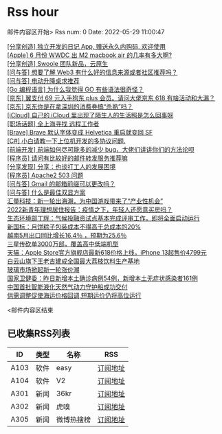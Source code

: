# Rss hour

邮件内容区开始>
Rss num: 0  Date: 2022-05-29 11:00:47 <br/>

<a href='https://www.v2ex.com/t/855988#reply0'>[分享创造] 独立开发的日记 App, 赠送永久内购码, 欢迎使用</a><br/>
<a href='https://www.v2ex.com/t/855985#reply0'>[Apple] 6 月份 WWDC 出 M2 macbook air 的几率有多大啊?</a><br/>
<a href='https://www.v2ex.com/t/855983#reply0'>[分享创造] Swoole 团队新品，云原生</a><br/>
<a href='https://www.v2ex.com/t/855982#reply4'>[问与答] 想要了解 Web3 有什么好的信息来源或者社区推荐吗？</a><br/>
<a href='https://www.v2ex.com/t/855981#reply0'>[问与答] 电动升降桌求推荐</a><br/>
<a href='https://www.v2ex.com/t/855980#reply8'>[Go 编程语言] 为什么我觉得 GO 有些语法很奇怪？</a><br/>
<a href='https://www.v2ex.com/t/855979#reply3'>[京东] 翼支付 69 元入手狗东 plus 会员。请问大佬京东 618 有啥活动和大漏？</a><br/>
<a href='https://www.v2ex.com/t/855978#reply1'>[京东] 京东你是在拿深圳的消费券搞“杀熟”吗？</a><br/>
<a href='https://www.v2ex.com/t/855977#reply5'>[iCloud] 自己的 iCloud 里出现了陌生人的生活照是怎么回事呀</a><br/>
<a href='https://www.v2ex.com/t/855976#reply2'>[职场话题] 全上海寻找 远程工作者</a><br/>
<a href='https://www.v2ex.com/t/855975#reply0'>[Brave] Brave 默认字体变成 Helvetica 重启就变回 SF</a><br/>
<a href='https://www.v2ex.com/t/855974#reply0'>[C#] 小白请教一下上位机开发的多协议问题.</a><br/>
<a href='https://www.v2ex.com/t/855971#reply8'>[前端开发] 前端如何尽可能多的减少 bug，大佬们讲讲你们的方法论呗</a><br/>
<a href='https://www.v2ex.com/t/855969#reply11'>[程序员] 请问有比较好的邮件转发服务推荐嘛</a><br/>
<a href='https://www.v2ex.com/t/855968#reply0'>[分享发现] 分享：也谈打工人的发展困境</a><br/>
<a href='https://www.v2ex.com/t/855966#reply0'>[程序员] Apache2 503 问题</a><br/>
<a href='https://www.v2ex.com/t/855965#reply10'>[问与答] Gmail 的邮箱前缀可以更改吗？</a><br/>
<a href='https://www.v2ex.com/t/855962#reply8'>[问与答] 什么是最佳双显方案</a><br/>
<a href='https://36kr.com/p/1761564767648257'>汇量科技：新一轮出海潮，为中国游戏带来了“产业性机会”</a><br/>
<a href='https://36kr.com/p/1761492886632960'>2022新青年理想居住报告：疫情之下，年轻人还愿意买房吗？</a><br/>
<a href='https://36kr.com/newsflashes/1761611701958913'>生态环境部丁辉：气候投融资试点基本完成评审工作，即将全面启动运行</a><br/>
<a href='https://36kr.com/newsflashes/1761610568677632'>新国标：月饼粽子包装成本不得高于总成本的20%</a><br/>
<a href='https://36kr.com/newsflashes/1761609982818818'>越南5月出口同比增长16.4％ ，预期为25.6％</a><br/>
<a href='https://36kr.com/newsflashes/1761608704604418'>三星传砍单3000万部，覆盖高中低端机型</a><br/>
<a href='https://36kr.com/newsflashes/1761607504607745'>天猫：Apple Store官方旗舰店最新618价格上线，iPhone 13起售价4799元</a><br/>
<a href='https://36kr.com/newsflashes/1761606653540867'>白云山旗下王老吉建成全国最大荔枝饮料生产基地</a><br/>
<a href='https://36kr.com/newsflashes/1761566458755585'>玻璃市场掀起新一轮涨价潮</a><br/>
<a href='https://36kr.com/newsflashes/1761565195860482'>国家卫健委：昨日新增本土确诊病例54例，新增本土无症状感染者161例</a><br/>
<a href='https://36kr.com/newsflashes/1761514662115585'>中国首批智能液化天然气动力守护船成功交付</a><br/>
<a href='https://36kr.com/newsflashes/1761513222486280'>供需调整促使海运价格回调,短期运价仍将高位运行</a><br/>


<邮件内容区结束

## 已收集RSS列表

| ID | 类型 | 名称  | RSS  |
| -- | -- | -- | -- | 
| A103  | 软件 | easy | [订阅地址](http://rsshub.v2fy.com:1200/weibo/user/1088413295) |
| A104  | 软件 | V2  | [订阅地址](http://www.v2ex.com/index.xml) |
| A301  | 新闻 | 36kr | [订阅地址](https://www.36kr.com/feed) |
| A302  | 新闻 | 虎嗅 | [订阅地址](https://www.huxiu.com/rss/0.xml) |
| A305  | 新闻 | 微博热搜榜 | [订阅地址](https://rsshub.app/weibo/search/hot) |
